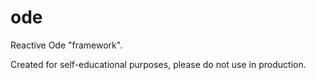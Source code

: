 # ode
Reactive Ode "framework". 

Created for self-educational purposes, please do not use in production.
